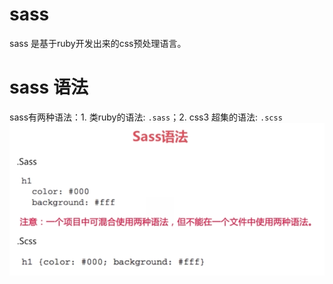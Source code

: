 # sass

sass 是基于ruby开发出来的css预处理语言。

# sass 语法  

sass有两种语法：1. 类ruby的语法: `.sass`；2. css3 超集的语法: `.scss`   
![sass-scss](sass-scss.png)
